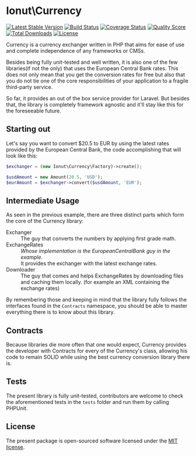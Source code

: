 # Ionut\Currency

[![Latest Stable Version](https://poser.pugx.org/ionut/currency/v/stable.svg)](https://packagist.org/packages/ionut/currency)
[![Build Status](https://img.shields.io/travis/IonutBajescu/currency/master.svg?style=flat-square)](https://travis-ci.org/IonutBajescu/currency)
[![Coverage Status](https://img.shields.io/scrutinizer/coverage/g/IonutBajescu/currency.svg?style=flat-square)](https://scrutinizer-ci.com/g/IonutBajescu/currency/code-structure)
[![Quality Score](https://img.shields.io/scrutinizer/g/IonutBajescu/currency.svg?style=flat-square)](https://scrutinizer-ci.com/g/IonutBajescu/currency)
[![Total Downloads](https://poser.pugx.org/ionut/currency/d/total.svg)](https://packagist.org/packages/ionut/currency)
[![License](https://poser.pugx.org/ionut/currency/license.svg)](https://packagist.org/packages/ionut/currency)

Currency is a currency exchanger written in PHP that aims for ease of use and complete independence of any frameworks or CMSs.

Besides being fully unit-tested and well written, it is also one of the few libraries(if not the only) that uses the European Central Bank rates.
This does not only mean that you get the conversion rates for free but also that you do not tie one of the core responsibilities of your application to a fragile third-party service.

So far, it provides an out of the box service provider for Laravel. But besides that, the library is completely framework agnostic and it'll stay like this for the foreseeable future.

## Starting out

Let's say you want to convert $20.5 to EUR by using the latest rates provided by the European Central Bank, the code accomplishing that will look like this:
```php
$exchanger = (new Ionut\Currency\Factory)->create();

$usdAmount = new Amount(20.5, 'USD');
$eurAmount = $exchanger->convert($usdAmount, 'EUR');
```

## Intermediate Usage

As seen in the previous example, there are three distinct parts which form the core of the Currency library:
<dl>
  <dt>Exchanger</dt>
  <dd>The guy that converts the numbers by applying first grade math.</dd>
  <dt>ExchangeRates</dt>
  <dd><i>Whose implementation is the EuropeanCentralBank guy in the example.</i> <br/>It provides the exchanger with the latest exchange rates.</dd>
  <dt>Downloader</dt>
  <dd>The guy that comes and helps ExchangeRates by downloading files and caching them locally. (for example an XML containing the exchange rates)</dd>
</dl>

By remembering those and keeping in mind that the library fully follows the interfaces found in the `Contracts` namespace, you should be able to master everything there is to know about this library.

## Contracts
Because libraries die more often that one would expect, Currency provides the developer with Contracts for every of the Currency's class, allowing his code to remain SOLID while using the best currency conversion library there is.

## Tests
The present library is fully unit-tested, contributors are welcome to check the aforementioned tests in the `tests` folder and run them by calling PHPUnit.

## License
The present package is open-sourced software licensed under the [MIT license](http://opensource.org/licenses/MIT).